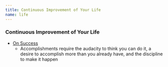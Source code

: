 ```yaml
---
title: Continuous Improvement of Your Life
name: life
---
```


### Continuous Improvement of Your Life

* [On Success](/2014/01/on-success)
  * Accomplishments require the audacity to think you can do it, a desire to accomplish more than you already have, and the discipline to make it happen